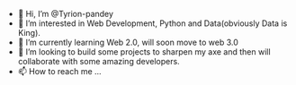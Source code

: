 - 👋 Hi, I’m @Tyrion-pandey
- 👀 I’m interested in Web Development, Python and Data(obviously Data is King).
- 🌱 I’m currently learning Web 2.0, will soon move to web 3.0
- 💞️ I’m looking to build some projects to sharpen my axe and then will collaborate with some amazing developers.
- 📫 How to reach me ...

<!---
Tyrion-pandey/Tyrion-pandey is a ✨ special ✨ repository because its `README.md` (this file) appears on your GitHub profile.
You can click the Preview link to take a look at your changes.
--->
